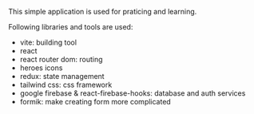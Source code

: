 This simple application is used for praticing and learning.

Following libraries and tools are used:

- vite: building tool
- react
- react router dom: routing
- heroes icons
- redux: state management
- tailwind css: css framework
- google firebase & react-firebase-hooks: database and auth services
- formik: make creating form more complicated

